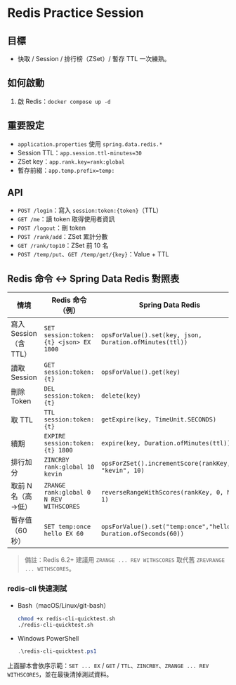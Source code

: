 # Redis Practice Session

## 目標
- 快取 / Session / 排行榜（ZSet）/ 暫存 TTL 一次練熟。

## 如何啟動
1. 啟 Redis：`docker compose up -d`

## 重要設定
- `application.properties` 使用 `spring.data.redis.*`
- Session TTL：`app.session.ttl-minutes=30`
- ZSet key：`app.rank.key=rank:global`
- 暫存前綴：`app.temp.prefix=temp:`

## API
- `POST /login`：寫入 `session:token:{token}`（TTL）
- `GET /me`：讀 token 取得使用者資訊
- `POST /logout`：刪 token
- `POST /rank/add`：ZSet 累計分數
- `GET /rank/top10`：ZSet 前 10 名
- `POST /temp/put`、`GET /temp/get/{key}`：Value + TTL

## Redis 命令 ↔ Spring Data Redis 對照表

| 情境                | Redis 命令（例）                             | Spring Data Redis                                                |
|-------------------|-----------------------------------------|------------------------------------------------------------------|
| 寫入 Session（含 TTL） | `SET session:token:{t} <json> EX 1800`  | `opsForValue().set(key, json, Duration.ofMinutes(ttl))`          |
| 讀取 Session        | `GET session:token:{t}`                 | `opsForValue().get(key)`                                         |
| 刪除 Token          | `DEL session:token:{t}`                 | `delete(key)`                                                    |
| 取 TTL             | `TTL session:token:{t}`                 | `getExpire(key, TimeUnit.SECONDS)`                               |
| 續期                | `EXPIRE session:token:{t} 1800`         | `expire(key, Duration.ofMinutes(ttl))`                           |
| 排行加分              | `ZINCRBY rank:global 10 kevin`          | `opsForZSet().incrementScore(rankKey, "kevin", 10)`              |
| 取前 N 名（高→低）       | `ZRANGE rank:global 0 N REV WITHSCORES` | `reverseRangeWithScores(rankKey, 0, N-1)`                        |
| 暫存值（60 秒）         | `SET temp:once hello EX 60`             | `opsForValue().set("temp:once","hello", Duration.ofSeconds(60))` |

> 備註：Redis 6.2+ 建議用 `ZRANGE ... REV WITHSCORES` 取代舊 `ZREVRANGE ... WITHSCORES`。

### redis-cli 快速測試
- Bash（macOS/Linux/git-bash）
  ```bash
  chmod +x redis-cli-quicktest.sh
  ./redis-cli-quicktest.sh
  ```
- Windows PowerShell
  ```powershell
  .\redis-cli-quicktest.ps1
  ```

上面腳本會依序示範：`SET ... EX` / `GET` / `TTL`、`ZINCRBY`、`ZRANGE ... REV WITHSCORES`，並在最後清掉測試資料。